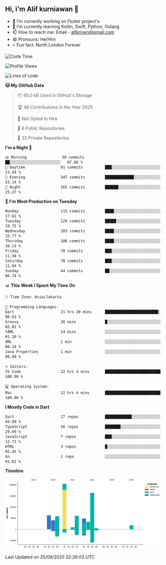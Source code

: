 ## Hi, i'm Alif kurniawan 👋

- 🔭 I’m currently working on Flutter project's
- 🌱 I’m currently learning Kotlin, Swift, Python, Golang
- 📫 How to reach me: Email - alfkrnwn@gmail.com
- 😄 Pronouns: He/Him
- ⚡ Fun fact: North London Forever

<!--START_SECTION:waka-->
![Code Time](http://img.shields.io/badge/Code%20Time-223%20hrs-blue)

![Profile Views](http://img.shields.io/badge/Profile%20Views-26-blue)

![Lines of code](https://img.shields.io/badge/From%20Hello%20World%20I%27ve%20Written-701.4%20thousand%20lines%20of%20code-blue)

**🐱 My GitHub Data** 

> 📦 65.0 kB Used in GitHub's Storage 
 > 
> 🏆 46 Contributions in the Year 2025
 > 
> 🚫 Not Opted to Hire
 > 
> 📜 6 Public Repositories 
 > 
> 🔑 33 Private Repositories 
 > 
**I'm a Night 🦉** 

```text
🌞 Morning                50 commits          ██░░░░░░░░░░░░░░░░░░░░░░░   07.66 % 
🌆 Daytime                91 commits          ███░░░░░░░░░░░░░░░░░░░░░░   13.94 % 
🌃 Evening                347 commits         █████████████░░░░░░░░░░░░   53.14 % 
🌙 Night                  165 commits         ██████░░░░░░░░░░░░░░░░░░░   25.27 % 
```
📅 **I'm Most Productive on Tuesday** 

```text
Monday                   115 commits         ████░░░░░░░░░░░░░░░░░░░░░   17.61 % 
Tuesday                  129 commits         █████░░░░░░░░░░░░░░░░░░░░   19.75 % 
Wednesday                103 commits         ████░░░░░░░░░░░░░░░░░░░░░   15.77 % 
Thursday                 106 commits         ████░░░░░░░░░░░░░░░░░░░░░   16.23 % 
Friday                   78 commits          ███░░░░░░░░░░░░░░░░░░░░░░   11.94 % 
Saturday                 78 commits          ███░░░░░░░░░░░░░░░░░░░░░░   11.94 % 
Sunday                   44 commits          ██░░░░░░░░░░░░░░░░░░░░░░░   06.74 % 
```


📊 **This Week I Spent My Time On** 

```text
🕑︎ Time Zone: Asia/Jakarta

💬 Programming Languages: 
Dart                     21 hrs 20 mins      ████████████████████████░   96.63 % 
Groovy                   26 mins             █░░░░░░░░░░░░░░░░░░░░░░░░   02.02 % 
YAML                     14 mins             ░░░░░░░░░░░░░░░░░░░░░░░░░   01.10 % 
XML                      1 min               ░░░░░░░░░░░░░░░░░░░░░░░░░   00.14 % 
Java Properties          1 min               ░░░░░░░░░░░░░░░░░░░░░░░░░   00.09 % 

🔥 Editors: 
VS Code                  22 hrs 4 mins       █████████████████████████   100.00 % 

💻 Operating System: 
Mac                      22 hrs 4 mins       █████████████████████████   100.00 % 
```

**I Mostly Code in Dart** 

```text
Dart                     27 repos            ████████████░░░░░░░░░░░░░   49.09 % 
TypeScript               16 repos            ███████░░░░░░░░░░░░░░░░░░   29.09 % 
JavaScript               7 repos             ███░░░░░░░░░░░░░░░░░░░░░░   12.73 % 
HTML                     3 repos             █░░░░░░░░░░░░░░░░░░░░░░░░   05.45 % 
Go                       1 repo              ░░░░░░░░░░░░░░░░░░░░░░░░░   01.82 % 
```



**Timeline**

![Lines of Code chart](https://raw.githubusercontent.com/awanderer11/awanderer11/main/assets/bar_graph.png)


 Last Updated on 25/08/2025 02:26:03 UTC
<!--END_SECTION:waka-->
